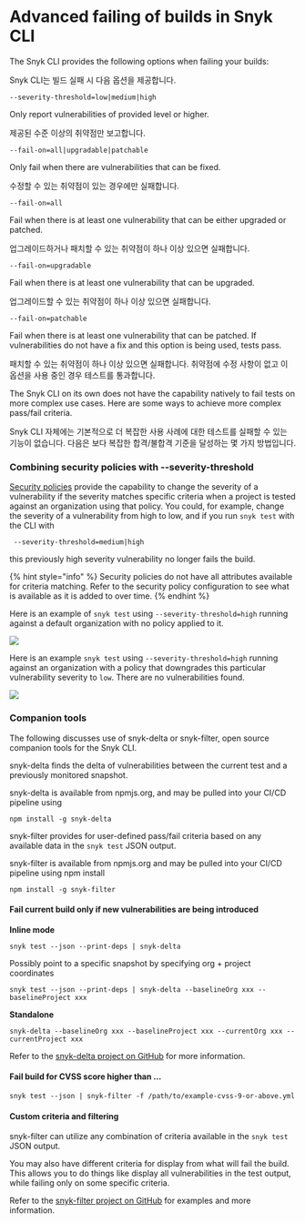 # Advanced failing of builds in Snyk CLI

The Snyk CLI provides the following options when failing your builds:

Snyk CLI는 빌드 실패 시 다음 옵션을 제공합니다.

```
--severity-threshold=low|medium|high
```

Only report vulnerabilities of provided level or higher.

제공된 수준 이상의 취약점만 보고합니다.

```
--fail-on=all|upgradable|patchable
```

Only fail when there are vulnerabilities that can be fixed.

수정할 수 있는 취약점이 있는 경우에만 실패합니다.

```
--fail-on=all
```

Fail when there is at least one vulnerability that can be either upgraded or patched.

업그레이드하거나 패치할 수 있는 취약점이 하나 이상 있으면 실패합니다.

```
--fail-on=upgradable
```

Fail when there is at least one vulnerability that can be upgraded.

업그레이드할 수 있는 취약점이 하나 이상 있으면 실패합니다.

```
--fail-on=patchable
```

Fail when there is at least one vulnerability that can be patched. If vulnerabilities do not have a fix and this option is being used, tests pass.

패치할 수 있는 취약점이 하나 이상 있으면 실패합니다. 취약점에 수정 사항이 없고 이 옵션을 사용 중인 경우 테스트를 통과합니다.

The Snyk CLI on its own does not have the capability natively to fail tests on more complex use cases. Here are some ways to achieve more complex pass/fail criteria.

Snyk CLI 자체에는 기본적으로 더 복잡한 사용 사례에 대한 테스트를 실패할 수 있는 기능이 없습니다. 다음은 보다 복잡한 합격/불합격 기준을 달성하는 몇 가지 방법입니다.

### Combining security policies with --severity-threshold

[Security policies](https://docs.snyk.io/fixing-and-prioritizing-issues/policies) provide the capability to change the severity of a vulnerability if the severity matches specific criteria when a project is tested against an organization using that policy. You could, for example, change the severity of a vulnerability from high to low, and if you run `snyk test` with the CLI with

```
 --severity-threshold=medium|high
```

this previously high severity vulnerability no longer fails the build.

\{% hint style="info" %\} Security policies do not have all attributes available for criteria matching. Refer to the security policy configuration to see what is available as it is added to over time. \{% endhint %\}

Here is an example of `snyk test` using `--severity-threshold=high` running against a default organization with no policy applied to it.

![](https://camo.githubusercontent.com/de965fce454134d8cadaaf22fe093c4fdf1722a7349e99f1d2d8bc4cf9726836/68747470733a2f2f67626c6f627363646e2e676974626f6f6b2e636f6d2f6173736574732532462d4d56584b6472682d6a59334b44475073386c512532462d4d5a545f57334f316f46794d417a46396733732532462d4d5a5472633044364e6a5436566c53316a6d55253246696d6167652e706e673f616c743d6d6564696126746f6b656e3d32376530656538632d313437662d343934322d616461342d303864653037663637633430)

Here is an example `snyk test` using `--severity-threshold=high` running against an organization with a policy that downgrades this particular vulnerability severity to `low`. There are no vulnerabilities found.

![](https://github.com/snyk/user-docs/raw/5e52535b78618f57eda40eb08fc8fbf91e16f1f0/docs/.gitbook/assets/test-organization-with-policy-applied.png)

### Companion tools

The following discusses use of snyk-delta or snyk-filter, open source companion tools for the Snyk CLI.

snyk-delta finds the delta of vulnerabilities between the current test and a previously monitored snapshot.

snyk-delta is available from npmjs.org, and may be pulled into your CI/CD pipeline using

```
npm install -g snyk-delta
```

snyk-filter provides for user-defined pass/fail criteria based on any available data in the `snyk test` JSON output.

snyk-filter is available from npmjs.org and may be pulled into your CI/CD pipeline using npm install

```
npm install -g snyk-filter
```

#### Fail current build only if new vulnerabilities are being introduced

**Inline mode**

```
snyk test --json --print-deps | snyk-delta
```

Possibly point to a specific snapshot by specifying org + project coordinates

```
snyk test --json --print-deps | snyk-delta --baselineOrg xxx --baselineProject xxx
```

**Standalone**

```
snyk-delta --baselineOrg xxx --baselineProject xxx --currentOrg xxx --currentProject xxx
```

Refer to the [snyk-delta project on GitHub](https://github.com/snyk-tech-services/snyk-delta) for more information.

#### Fail build for CVSS score higher than ...

```
snyk test --json | snyk-filter -f /path/to/example-cvss-9-or-above.yml
```

#### Custom criteria and filtering

snyk-filter can utilize any combination of criteria available in the `snyk test` JSON output.

You may also have different criteria for display from what will fail the build. This allows you to do things like display all vulnerabilities in the test output, while failing only on some specific criteria.

Refer to the [snyk-filter project on GitHub](https://github.com/snyk-tech-services/snyk-filter) for examples and more information.
